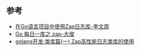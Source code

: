 
## 参考
- [在Go语言项目中使用Zap日志库-李文周](https://www.liwenzhou.com/posts/Go/zap/)
- [Go 每日一库之 zap-大俊](https://darjun.github.io/2020/04/23/godailylib/zap/)
- [golang开发:类库篇(一) Zap高性能日志类库的使用](https://www.cnblogs.com/feixiangmanon/p/11109174.html)
